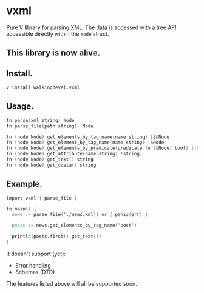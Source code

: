 # vxml

Pure V library for parsing XML. The data is accessed with a tree API accessible directly within the `Node` struct.

## This library is now alive.

## Install.

```sh
v install walkingdevel.vxml
```

## Usage.

```v
fn parse(xml string) Node
fn parse_file(path string) !Node

fn (node Node) get_elements_by_tag_name(name string) []&Node
fn (node Node) get_element_by_tag_name(name string) !&Node
fn (node Node) get_elements_by_predicate(predicate fn (&Node) bool) []&Node
fn (node Node) get_attribute(name string) !string
fn (node Node) get_text() string
fn (node Node) get_cdata() string
```

## Example.

```v
import vxml { parse_file }

fn main() {
  news := parse_file('./news.xml') or { panic(err) }

  posts := news.get_elements_by_tag_name('post')

  println(posts.first().get_text())
}
```

It doesn't support (yet):
- Error handling
- Schemas (DTD)

The features listed above will all be supported soon.
